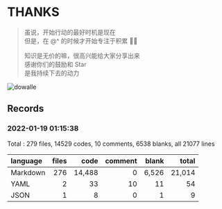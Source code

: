 # THANKS

> 虽说，开始行动的最好时机是现在  
> 但是，在 @^ 的时候才开始专注于积累 😮‍💨  
>
> 知识是无价的嘛，很高兴能给大家分享出来  
> 感谢你们的鼓励和 Star  
> 是我持续下去的动力

![dowalle](https://github-readme-stats.vercel.app/api?username=dowalle&repo=algo&show_icons=true&include_all_commits=true&hide=contribs&theme=solarized-light)



## Records

### 2022-01-19 01:15:38

Total : 279 files,  14529 codes, 10 comments, 6538 blanks, all 21077 lines

| language | files | code | comment | blank | total |
| :--- | ---: | ---: | ---: | ---: | ---: |
| Markdown | 276 | 14,488 | 0 | 6,526 | 21,014 |
| YAML | 2 | 33 | 10 | 11 | 54 |
| JSON | 1 | 8 | 0 | 1 | 9 |

